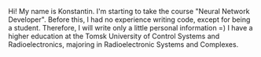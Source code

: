 Hi!
My name is Konstantin. I'm starting to take the course "Neural Network Developer". Before this, I had no experience writing code, except for being a student. Therefore, I will write only a little personal information =)
I have a higher education at the Tomsk University of Control Systems and Radioelectronics, majoring in Radioelectronic Systems and Complexes.
